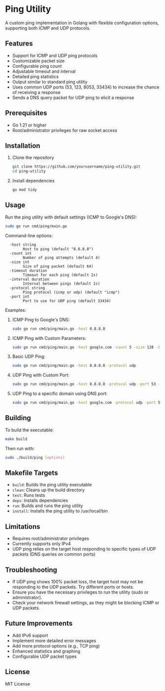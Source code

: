 # Ping Utility

A custom ping implementation in Golang with flexible configuration options, supporting both ICMP and UDP protocols.

## Features

-   Support for ICMP and UDP ping protocols
-   Customizable packet size
-   Configurable ping count
-   Adjustable timeout and interval
-   Detailed ping statistics
-   Output similar to standard ping utility
-   Uses common UDP ports (53, 123, 8053, 33434) to increase the chance of receiving a response
-   Sends a DNS query packet for UDP ping to elicit a response

## Prerequisites

-   Go 1.21 or higher
-   Root/administrator privileges for raw socket access

## Installation

1. Clone the repository
    ```bash
    git clone https://github.com/yourusername/ping-utility.git
    cd ping-utility
    ```
2. Install dependencies
    ```bash
    go mod tidy
    ```

## Usage

Run the ping utility with default settings (ICMP to Google's DNS):

```bash
sudo go run cmd/ping/main.go
```

Command-line options:

```
  -host string
        Host to ping (default "8.8.8.8")
  -count int
        Number of ping attempts (default 4)
  -size int
        Size of ping packet (default 64)
  -timeout duration
        Timeout for each ping (default 2s)
  -interval duration
        Interval between pings (default 1s)
  -protocol string
        Ping protocol (icmp or udp) (default "icmp")
  -port int
        Port to use for UDP ping (default 33434)
```

Examples:

1. ICMP Ping to Google's DNS:
    ```bash
    sudo go run cmd/ping/main.go -host 8.8.8.8
    ```
2. ICMP Ping with Custom Parameters:
    ```bash
    sudo go run cmd/ping/main.go -host google.com -count 5 -size 128 -timeout 3s
    ```
3. Basic UDP Ping:
    ```bash
    sudo go run cmd/ping/main.go -host 8.8.8.8 -protocol udp
    ```
4. UDP Ping with Custom Port:
    ```bash
    sudo go run cmd/ping/main.go -host 8.8.8.8 -protocol udp -port 53 -count 3
    ```
5. UDP Ping to a specific domain using DNS port:
    ```bash
    sudo go run cmd/ping/main.go -host google.com -protocol udp -port 53 -count 4
    ```

## Building

To build the executable:

```bash
make build
```

Then run with:

```bash
sudo ./build/ping [options]
```

## Makefile Targets

-   `build`: Builds the ping utility executable
-   `clean`: Cleans up the build directory
-   `test`: Runs tests
-   `deps`: Installs dependencies
-   `run`: Builds and runs the ping utility
-   `install`: Installs the ping utility to /usr/local/bin

## Limitations

-   Requires root/administrator privileges
-   Currently supports only IPv4
-   UDP ping relies on the target host responding to specific types of UDP packets (DNS queries on common ports)

## Troubleshooting

-   If UDP ping shows 100% packet loss, the target host may not be responding to the UDP packets. Try different ports or hosts.
-   Ensure you have the necessary privileges to run the utility (sudo or administrator).
-   Check your network firewall settings, as they might be blocking ICMP or UDP packets.

## Future Improvements

-   Add IPv6 support
-   Implement more detailed error messages
-   Add more protocol options (e.g., TCP ping)
-   Enhanced statistics and graphing
-   Configurable UDP packet types

## License

MIT License
